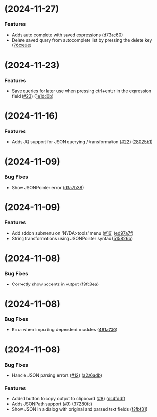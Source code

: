 #  (2024-11-27)

### Features

* Adds auto complete with saved expressions ([d73ac60](https://github.com/JosielSantos/nvda-json/commit/d73ac6061ed06c28cb797f26dc96d0eb772902ad))
* Delete saved query from autocomplete list by pressing the delete key ([76cfe9e](https://github.com/JosielSantos/nvda-json/commit/76cfe9e38279d201c6b1921ec685f4262b612d9c))

#  (2024-11-23)

### Features

* Save queries for later use when pressing ctrl+enter in the expression field ([#23](https://github.com/JosielSantos/nvda-json/issues/23)) ([1e1dd0b](https://github.com/JosielSantos/nvda-json/commit/1e1dd0bcdb8eefcecca4a80b43d0d201e06ca92a))

#  (2024-11-16)

### Features

* Adds JQ support for JSON querying / transformation ([#22](https://github.com/JosielSantos/nvda-json/issues/22)) ([28025b1](https://github.com/JosielSantos/nvda-json/commit/28025b188cf8c2156477a4b7ea25f408768c9b4a))

#  (2024-11-09)

### Bug Fixes

* Show JSONPointer error ([d3a7b38](https://github.com/JosielSantos/nvda-json/commit/d3a7b38af5689a0848e250213c3472eb9875e32c))

#  (2024-11-09)

### Features

* Add addon submenu on 'NVDA>tools' menu ([#16](https://github.com/JosielSantos/nvda-json/issues/16)) ([ed97a7f](https://github.com/JosielSantos/nvda-json/commit/ed97a7f6850ab78054e8132c605ee84ca8043584))
* String transformations using JSONPointer syntax ([515826b](https://github.com/JosielSantos/nvda-json/commit/515826b3a266449a1cfd8951b43673f4fb4e7ce3))

#  (2024-11-08)

### Bug Fixes

* Correctly show accents in output ([f3fc3ea](https://github.com/JosielSantos/nvda-json/commit/f3fc3ea40f769af863bc1c03786167170b0d392f))

#  (2024-11-08)

### Bug Fixes

* Error when importing dependent modules ([481a730](https://github.com/JosielSantos/nvda-json/commit/481a7307e178a0dd64ac16123878dfc4c9d7db24))

#  (2024-11-08)

### Bug Fixes

* Handle JSON parsing errors ([#12](https://github.com/JosielSantos/nvda-json/issues/12)) ([a2a6adb](https://github.com/JosielSantos/nvda-json/commit/a2a6adbc3ac0b70fbd7d6acdf13f469f20af8644))

### Features

* Added button to copy output to clipboard ([#8](https://github.com/JosielSantos/nvda-json/issues/8)) ([dc4fddf](https://github.com/JosielSantos/nvda-json/commit/dc4fddf944b1c037a80f3459816425021e8774d5))
* Adds JSONPath support ([#9](https://github.com/JosielSantos/nvda-json/issues/9)) ([37280fd](https://github.com/JosielSantos/nvda-json/commit/37280fd0cc0b4eff68d56a082ce73ea245616617))
* Show JSON in a dialog with original and parsed text fields ([f2fbf31](https://github.com/JosielSantos/nvda-json/commit/f2fbf310ebd8cd8e5e17e0654469af6cb3fd43ca))
